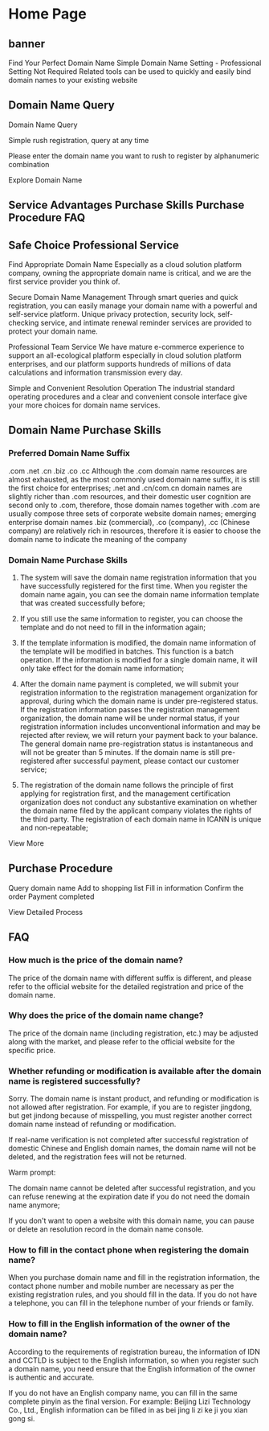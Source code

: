 # Home Page

## banner

Find Your Perfect Domain Name
Simple Domain Name Setting - Professional Setting Not Required
Related tools can be used to quickly and easily bind domain names to your existing website

## Domain Name Query

Domain Name Query

Simple rush registration, query at any time

Please enter the domain name you want to rush to register by alphanumeric combination

Explore Domain Name

## Service Advantages Purchase Skills Purchase Procedure FAQ

## Safe Choice Professional Service

Find Appropriate Domain Name
Especially as a cloud solution platform company, owning the appropriate domain name is critical, and we are the first service provider you think of.

Secure Domain Name Management
Through smart queries and quick registration, you can easily manage your domain name with a powerful and self-service platform. Unique privacy protection, security lock, self-checking service, and intimate renewal reminder services are provided to protect your domain name.

Professional Team Service
We have mature e-commerce experience to support an all-ecological platform especially in cloud solution platform enterprises, and our platform supports hundreds of millions of data calculations and information transmission every day.

Simple and Convenient Resolution Operation
The industrial standard operating procedures and a clear and convenient console interface give your more choices for domain name services.



## Domain Name Purchase Skills

### Preferred Domain Name Suffix
.com .net .cn .biz .co .cc
Although the .com domain name resources are almost exhausted, as the most commonly used domain name suffix, it is still the first choice for enterprises; .net and .cn/com.cn domain names are slightly richer than .com resources, and their domestic user cognition are second only to .com, therefore, those domain names together with .com are usually compose three sets of corporate website domain names; emerging enterprise domain names .biz (commercial), .co (company), .cc (Chinese company) are relatively rich in resources, therefore it is easier to choose the domain name to indicate the meaning of the company


### Domain Name Purchase Skills
1. The system will save the domain name registration information that you have successfully registered for the first time. When you register the domain name again, you can see the domain name information template that was created successfully before;

2. If you still use the same information to register, you can choose the template and do not need to fill in the information again;

3. If the template information is modified, the domain name information of the template will be modified in batches. This function is a batch operation. If the information is modified for a single domain name, it will only take effect for the domain name information;

4. After the domain name payment is completed, we will submit your registration information to the registration management organization for approval, during which the domain name is under pre-registered status. If the registration information passes the registration management organization, the domain name will be under normal status, if your registration information includes unconventional information and may be rejected after review, we will return your payment back to your balance. The general domain name pre-registration status is instantaneous and will not be greater than 5 minutes. If the domain name is still pre-registered after successful payment, please contact our customer service;

5. The registration of the domain name follows the principle of first applying for registration first, and the management certification organization does not conduct any substantive examination on whether the domain name filed by the applicant company violates the rights of the third party. The registration of each domain name in ICANN is unique and non-repeatable;

View More

## Purchase Procedure

Query domain name Add to shopping list Fill in information Confirm the order Payment completed

View Detailed Process

## FAQ

### How much is the price of the domain name?

The price of the domain name with different suffix is different, and please refer to the official website for the detailed registration and price of the domain name.

### Why does the price of the domain name change?
The price of the domain name (including registration, etc.) may be adjusted along with the market, and please refer to the official website for the specific price.

### Whether refunding or modification is available after the domain name is registered successfully?
Sorry. The domain name is instant product, and refunding or modification is not allowed after registration. For example, if you are to register jingdong, but get jindong because of misspelling, you must register another correct domain name instead of refunding or modification.

If real-name verification is not completed after successful registration of domestic Chinese and English domain names, the domain name will not be deleted, and the registration fees will not be returned.

Warm prompt:

The domain name cannot be deleted after successful registration, and you can refuse renewing at the expiration date if you do not need the domain name anymore;

If you don't want to open a website with this domain name, you can pause or delete an resolution record in the domain name console.

### How to fill in the contact phone when registering the domain name?

When you purchase domain name and fill in the registration information, the contact phone number and mobile number are necessary as per the existing registration rules, and you should fill in the data. If you do not have a telephone, you can fill in the telephone number of your friends or family.

### How to fill in the English information of the owner of the domain name?

According to the requirements of registration bureau, the information of IDN and CCTLD is subject to the English information, so when you register such a domain name, you need ensure that the English information of the owner is authentic and accurate.

If you do not have an English company name, you can fill in the same complete pinyin as the final version. For example: Beijing Lizi Technology Co., Ltd., English information can be filled in as bei jing li zi ke ji you xian gong si.

